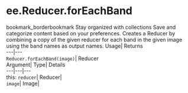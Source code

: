  
#  ee.Reducer.forEachBand 
bookmark_borderbookmark Stay organized with collections  Save and categorize content based on your preferences. 
Creates a Reducer by combining a copy of the given reducer for each band in the given image using the band names as output names. 
Usage| Returns  
---|---  
`Reducer.forEachBand(image)`| Reducer  
Argument| Type| Details  
---|---|---  
this: `reducer`| Reducer|   
`image`| Image|   
